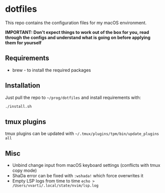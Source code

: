 # dotfiles

This repo contains the configuration files for my macOS environment.

**IMPORTANT: Don't expect things to work out of the box for you, read through the configs and understand what is going on before applying them for yourself**

## Requirements

- brew - to install the required packages

## Installation

Just pull the repo to `~/prog/dotfiles` and install requirements with:

```sh
./install.sh
```

## tmux plugins

tmux plugins can be updated with
`~/.tmux/plugins/tpm/bin/update_plugins all`

## Misc

- Unbind change input from macOS keyboard settings (conflicts with tmux copy mode)
- ShaDa error can be fixed with `:wshada!` which force overwrites it
- Empty LSP logs from time to time `echo > /Users/vvarti/.local/state/nvim/lsp.log`
